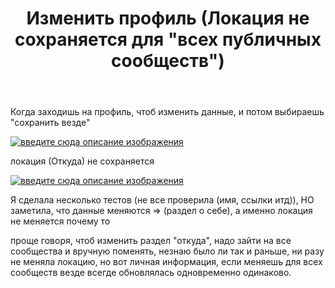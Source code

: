﻿---
title: "Изменить профиль (Локация не сохраняется для &quot;всех публичных сообществ&quot;)"
se.owner.user_id: 264178
se.owner.display_name: "Dev18"
se.owner.link: "https://ru.meta.stackoverflow.com/users/264178/dev18"
se.link: "https://ru.meta.stackoverflow.com/questions/14224/%d0%98%d0%b7%d0%bc%d0%b5%d0%bd%d0%b8%d1%82%d1%8c-%d0%bf%d1%80%d0%be%d1%84%d0%b8%d0%bb%d1%8c-%d0%9b%d0%be%d0%ba%d0%b0%d1%86%d0%b8%d1%8f-%d0%bd%d0%b5-%d1%81%d0%be%d1%85%d1%80%d0%b0%d0%bd%d1%8f%d0%b5%d1%82%d1%81%d1%8f-%d0%b4%d0%bb%d1%8f-%d0%b2%d1%81%d0%b5%d1%85-%d0%bf%d1%83%d0%b1%d0%bb%d0%b8%d1%87%d0%bd%d1%8b%d1%85-%d1%81%d0%be%d0%be%d0%b1%d1%89%d0%b5%d1%81%d1%82%d0%b2"
se.question_id: 14224
se.post_type: question
---
<p>Когда заходишь на профиль, чтоб изменить данные, и потом выбираешь &quot;сохранить везде&quot;</p>
<p><a href="https://i.stack.imgur.com/wsDQO.png" rel="nofollow noreferrer"><img src="https://i.stack.imgur.com/wsDQO.png" alt="введите сюда описание изображения" /></a></p>
<p>локация (Откуда) не сохраняется</p>
<p><a href="https://i.stack.imgur.com/QxTm4.png" rel="nofollow noreferrer"><img src="https://i.stack.imgur.com/QxTm4.png" alt="введите сюда описание изображения" /></a></p>
<p>Я сделала несколько тестов (не все проверила (имя, ссылки итд)), НО заметила, что данные меняются =&gt; (раздел о себе), а именно локация не меняется почему то</p>
<p>проще говоря, чтоб изменить раздел &quot;откуда&quot;, надо зайти на все сообщества и вручную поменять, незнаю было ли так и раньше, ни разу не меняла локацию, но вот личная информация, если меняешь для всех сообществ везде всегде обновлялась одновременно одинаково.</p>

